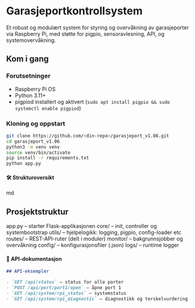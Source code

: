 # Garasjeportkontrollsystem
Et robust og modulært system for styring og overvåkning av garasjeporter via Raspberry Pi, med støtte for pigpio, sensoravlesning, API, og systemovervåkning.

## Kom i gang

### Forutsetninger
- Raspberry Pi OS
- Python 3.11+
- pigpiod installert og aktivert (`sudo apt install pigpio && sudo systemctl enable pigpiod`)

### Kloning og oppstart
```bash
git clone https://github.com/<din-repo>/garasjeport_v1.06.git
cd garasjeport_v1.06
python3 -m venv venv
source venv/bin/activate
pip install -r requirements.txt
python app.py
```

#### 🛠️ Strukturoversikt
md
## Prosjektstruktur

app.py – starter Flask-applikasjonen
core/ – init, controller og systembootstrap
utils/ – hjelpelogikk: logging, pigpio, config-loader etc
routes/ – REST-API-ruter (delt i moduler)
monitor/ – bakgrunnsjobber og overvåkning
config/ – konfigurasjonsfiler (.json)
logs/ – runtime logger

#### 🔌 API-dokumentasjon
```md
## API-eksempler

- `GET /api/status` – status for alle porter
- `POST /api/port/port1/open` – åpne port 1
- `GET /api/system/rpi_status` – systemstatus
- `GET /api/system/rpi_diagnostic` – diagnostikk og terskelvurdering
